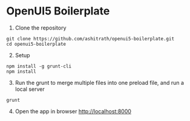 # OpenUI5 Boilerplate

1. Clone the repository

  ```
  git clone https://github.com/ashitrath/openui5-boilerplate.git
  cd openui5-boilerplate
  ```

2. Setup

  ```
  npm install -g grunt-cli
  npm install
  ```

3. Run the grunt to merge multiple files into one preload file, and run a local server

  ```
  grunt
  ```

4. Open the app in browser
  [http://localhost:8000](http://localhost:8000)
